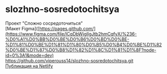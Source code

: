 # slozhno-sosredotochitsya </br>
Проект "Сложно сосредоточиться" </br>
[Макет Figma]([https://pages.github.com/](https://www.figma.com/file/lCqDbWjgllgJtb2hmCqfyX/%236-%D0%A1%D0%BB%D0%BE%D0%B6%D0%BD%D0%BE-%D1%81%D0%BE%D1%81%D1%80%D0%B5%D0%B4%D0%BE%D1%82%D0%BE%D1%87%D0%B8%D1%82%D1%8C%D1%81%D1%8F?node-id=0%3A1&mode=dev) </br>
https://github.com/viperouss14/slozhno-sosredotochitsya.git </br>
[Публикация на Netlify](https://slozhno-sosredotochitsya.netlify.app/) </br>
